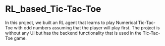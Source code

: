 # RL_based_Tic-Tac-Toe
In this project, we built an RL agent that learns to play Numerical Tic-Tac-Toe with odd numbers assuming that the player will play first. The project is without any UI but has the backend functionality that is used in the Tic-Tac-Toe game.
